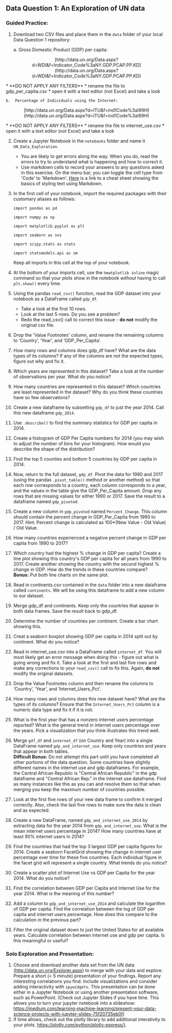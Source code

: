 ## **Data Question 1: An Exploration of UN data**

### Guided Practice:
 1.	Download two CSV files and place them in the `data` folder of your local Data Question 1 repository:
    
    a.	Gross Domestic Product (GDP) per capita: 
<p align="center">
[http://data.un.org/Data.aspx?d=WDI&f=Indicator_Code%3aNY.GDP.PCAP.PP.KD](http://data.un.org/Data.aspx?d=WDI&f=Indicator_Code%3aNY.GDP.PCAP.PP.KD)
</p>  
        * **DO NOT APPLY ANY FILTERS**
        * rename the file to gdp_per_capita.csv
        * open it with a text editor (not Excel) and take a look
    
    b.	Percentage of Individuals using the Internet: 
<p align="center">
[http://data.un.org/Data.aspx?d=ITU&f=ind1Code%3aI99H](http://data.un.org/Data.aspx?d=ITU&f=ind1Code%3aI99H)
</p>  
        * **DO NOT APPLY ANY FILTERS**
        * rename the file to internet_use.csv
        * open it with a text editor (not Excel) and take a look

2. Create a Jupyter Notebook in the `notebooks` folder and name it `UN_Data_Exploration`.
    *  You are likely to get errors along the way. When you do, read the errors to try to understand what is happening and how to correct it.
    * Use markdown cells to record your answers to any questions asked in this exercise. On the menu bar, you can toggle the cell type from 'Code' to 'Markdown'. [Here](https://www.markdownguide.org/cheat-sheet/) is a link to a cheat sheet showing the basics of styling text using Markdown.

3.	In the first cell of your notebook, import the required packages with their customary aliases as follows:

    `import pandas as pd` 
    
    `import numpy as np` 
    
    `import matplotlib.pyplot as plt` 
    
    `import seaborn as sns`
    
    `import scipy.stats as stats`
    
    `import statsmodels.api as sm`
    
    Keep all imports in this cell at the top of your notebook.
    
4.	At the bottom of your imports cell, use the `%matplotlib inline` magic command so that your plots show in the notebook _without_ having to call `plt.show()` every time.

5.	Using the pandas `read_csv()` function, read the GDP dataset into your notebook as a DataFrame called `gdp_df`. 
    * Take a look at the first 10 rows. 
    * Look at the last 5 rows. Do you see a problem?
    * Redo the read_csv() call to correct this issue - **do not** modify the original csv file.

6. Drop the 'Value Footnotes' column, and rename the remaining columns to ‘Country’, ‘Year’, and ‘GDP_Per_Capita’.

7. How many rows and columns does gdp_df have? What are the data types of its columns? If any of the columns are not the expected types, figure out why and fix it.

8. Which years are represented in this dataset? Take a look at the number of observations per year. What do you notice?

9. How many countries are represented in this dataset? Which countries are least represented in the dataset? Why do you think these countries have so few observations?

10. Create a new dataframe by subsetting `gdp_df` to just the year 2014. Call this new dataframe `gdp_2014`.

11. Use `.describe()` to find the summary statistics for GDP per capita in 2014. 

12. Create a histogram of GDP Per Capita numbers for 2014 (you may wish to adjust the number of bins for your histogram). How would you describe the shape of the distribution?

13. Find the top 5 counties and bottom 5 countries by GDP per capita in 2014.

14. Now, return to the full dataset, `gdp_df`. Pivot the data for 1990 and 2017 (using the pandas `.pivot_table()` method or another method) so that each row corresponds to a country, each column corresponds to a year, and the values in the table give the GDP_Per_Capita amount. Drop any rows that are missing values for either 1990 or 2017. Save the result to a dataframe named `gdp_pivoted`.

15. Create a new column in `gdp_pivoted` named `Percent_Change`. This column should contain the percent change in GDP_Per_Capita from 1990 to 2017. Hint: Percent change is calculated as 100*(New Value - Old Value) / Old Value.

16. How many countries experienced a negative percent change in GDP per capita from 1990 to 2017?

17. Which country had the highest % change in GDP per capita? Create a line plot showing this country's GDP per capita for all years from 1990 to 2017. Create another showing the country with the second highest % change in GDP. How do the trends in these countries compare?  
**Bonus:** Put both line charts on the same plot.

18. Read in continents.csv contained in the `data` folder into a new dataframe called `continents`. We will be using this dataframe to add a new column to our dataset.

19. Merge gdp_df and continents. Keep only the countries that appear in both data frames. Save the result back to gdp_df.

20. Determine the number of countries per continent. Create a bar chart showing this.

21. Creat a seaborn boxplot showing GDP per capita in 2014 split out by continent. What do you notice?

22. Read in internet_use.csv into a DataFrame called `internet_df`. You will most likely get an error message when doing this - figure out what is going wrong and fix it. Take a look at the first and last five rows and make any corrections to your `read_csv()` call to fix this. Again, **do not** modify the original datasets. 

23. Drop the Value Footnotes column and then rename the columns to ‘Country’, ‘Year’, and ‘Internet_Users_Pct’.

24. How many rows and columns does this new dataset have? What are the types of its columns? Ensure that the `Internet_Users_Pct` column is a numeric data type and fix it if it is not.

25. What is the first year that has a nonzero internet users percentage reported? What is the general trend in internet users percentage over the years. Pick a visualization that you think illustrates this trend well.

26. Merge `gdf_df` and `internet_df` (on Country and Year) into a single DataFrame named `gdp_and_internet_use`. Keep only countries and years that appear in both tables.  
**Difficult Bonus:** Do not attempt this part until you have completed all other portions of the data question. Some countries have slightly different names in the internet use and gdp dataframes. For example, the Central African Republic is "Central African Republic" in the gdp dataframe and "Central African Rep." in the internet use dataframe. Find as many instances like this as you can and resolve them so that when merging you keep the maximum number of countries possible.

27.	Look at the first five rows of your new data frame to confirm it merged correctly. Also, check the last five rows to make sure the data is clean and as expected.

28. Create a new DataFrame, named `gdp_and_internet_use_2014` by extracting data for the year 2014 from `gdp_and_internet_use`. What is the mean internet users percentage in 2014? How many countries have at least 90% internet users in 2014?

29. Find the countries that had the top 3 largest GDP per capita figures for 2014. Create a seaborn FacetGrid showing the change in internet user percentage over time for these five countries. Each individual figure in the facet grid will represent a single country.  What trends do you notice?

30. Create a scatter plot of Internet Use vs GDP per Capita for the year 2014. What do you notice?

31. Find the correlation between GDP per Capita and Internet Use for the year 2014. What is the meaning of this number?

32. Add a column to `gdp_and_internet_use_2014` and calculate the logarithm of GDP per capita. Find the correlation between the log of GDP per capita and internet users percentage. How does this compare to the calculation in the previous part?
 
33. Filter the original dataset down to just the United States for all available years. Calculate correlation between internet use and gdp per capita. Is this meaningful or useful?


### Solo Exploration and Presentation:
1. Choose and download another data set from the UN data (http://data.un.org/Explorer.aspx) to merge with your data and explore. Prepare a short (< 5 minute) presentation of your findings. Report any interesting correlations you find. Include visualizations and consider adding interactivity with `ipywidgets`. This presentation can be done either in a Jupyter Notebook or using another presentation software, such as PowerPoint. (Check out Jupyter Slides if you have time. This allows you to turn your jupyter notebook into a slideshow: https://medium.com/learning-machine-learning/present-your-data-science-projects-with-jupyter-slides-75f20735eb0f)
2.    If time allows, check out the plotly library to add additional interativity to your plots. [https://plotly.com/python/plotly-express/)](https://plotly.com/python/plotly-express/).
